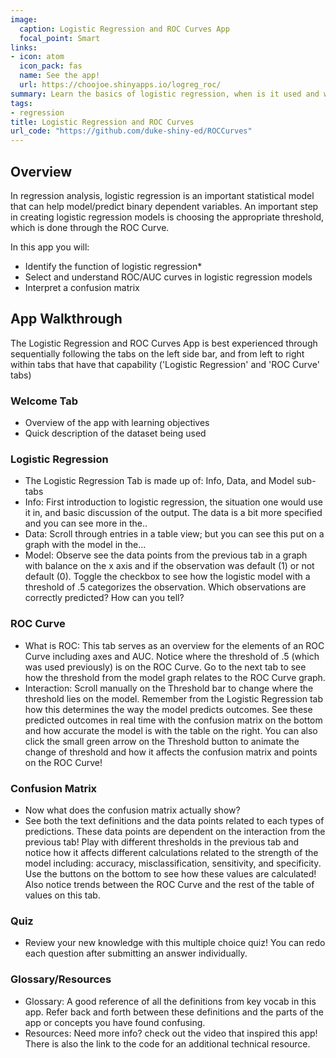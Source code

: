 ```yaml
---
image:
  caption: Logistic Regression and ROC Curves App
  focal_point: Smart
links:
- icon: atom
  icon_pack: fas
  name: See the app!
  url: https://choojoe.shinyapps.io/logreg_roc/
summary: Learn the basics of logistic regression, when is it used and what does the model look like. Explore the effects of changing the threshold on the Confusion Matrix and ROC Curves in context of logistic regression.
tags:
- regression
title: Logistic Regression and ROC Curves
url_code: "https://github.com/duke-shiny-ed/ROCCurves"
---
```


## Overview

In regression analysis, logistic regression is an important statistical model that can help model/predict binary dependent variables. An important step in creating logistic regression models is choosing the appropriate threshold, which is done through the ROC Curve.

In this app you will: 

- Identify the function of logistic regression*
- Select and understand ROC/AUC curves in logistic regression models
- Interpret a confusion matrix

## App Walkthrough

The Logistic Regression and ROC Curves App is best experienced through sequentially following the tabs on the left side bar, and from left to right within tabs that have that capability ('Logistic Regression' and 'ROC Curve' tabs)

### Welcome Tab
  - Overview of the app with learning objectives
  - Quick description of the dataset being used 

### Logistic Regression
  - The Logistic Regression Tab is made up of: Info, Data, and Model sub-tabs
  - Info: First introduction to logistic regression, the situation one would use it in, and basic discussion of the output. The data is a bit more specified and you can see more in the..
  - Data: Scroll through entries in a table view; but you can see this put on a graph with the model in the...
  - Model: Observe see the data points from the previous tab in a graph with balance on the x axis and if the observation was default (1) or not default (0). Toggle the checkbox to see how the logistic model with a threshold of .5 categorizes the observation. Which observations are correctly predicted? How can you tell?
  
### ROC Curve
  - What is ROC: This tab serves as an overview for the elements of an ROC Curve including axes and AUC. Notice where the threshold of .5 (which was used previously) is on the ROC Curve. Go to the next tab to see how the threshold from the model graph relates to the ROC Curve graph.
  - Interaction: Scroll manually on the Threshold bar to change where the threshold lies on the model. Remember from the Logistic Regression tab how this determines the way the model predicts outcomes. See these predicted outcomes in real time with the confusion matrix on the bottom and how accurate the model is with the table on the right. You can also click the small green arrow on the Threshold button to animate the change of threshold and how it affects the confusion matrix and points on the ROC Curve!
  
### Confusion Matrix
  - Now what does the confusion matrix actually show?
  - See both the text definitions and the data points related to each types of predictions. These data points are dependent on the interaction from the previous tab! Play with different thresholds in the previous tab and notice how it affects different calculations related to the strength of the model including: accuracy, misclassification, sensitivity, and specificity. Use the buttons on the bottom to see how these values are calculated! Also notice trends between the ROC Curve and the rest of the table of values on this tab.
  
### Quiz
  - Review your new knowledge with this multiple choice quiz! You can redo each question after submitting an answer individually.
  
### Glossary/Resources
  - Glossary: A good reference of all the definitions from key vocab in this app. Refer back and forth between these definitions and the parts of the app or concepts you have found confusing.
  - Resources: Need more info? check out the video that inspired this app! There is also the link to the code for an additional technical resource.
  
  
  